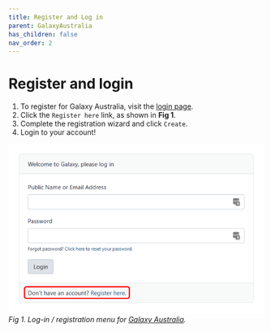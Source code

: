 ```yaml
---
title: Register and Log in
parent: GalaxyAustralia
has_children: false
nav_order: 2
---
```


# Register and login

1. To register for Galaxy Australia, visit the [login page](https://usegalaxy.org.au/login).
2. Click the ```Register here``` link, as shown in **Fig 1**.
3. Complete the registration wizard and click ```Create```.
4. Login to your account!

![](images/1_register.png)
*Fig 1. Log-in / registration menu for [Galaxy Australia](https://usegalaxy.org.au/).*
